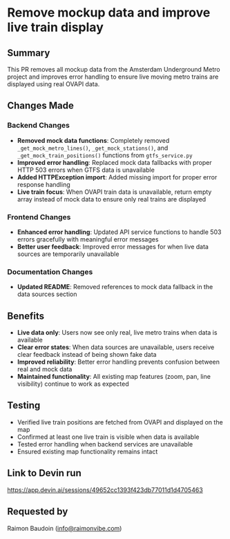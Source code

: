 # Remove mockup data and improve live train display

## Summary
This PR removes all mockup data from the Amsterdam Underground Metro project and improves error handling to ensure live moving metro trains are displayed using real OVAPI data.

## Changes Made

### Backend Changes
- **Removed mock data functions**: Completely removed `_get_mock_metro_lines()`, `_get_mock_stations()`, and `_get_mock_train_positions()` functions from `gtfs_service.py`
- **Improved error handling**: Replaced mock data fallbacks with proper HTTP 503 errors when GTFS data is unavailable
- **Added HTTPException import**: Added missing import for proper error response handling
- **Live train focus**: When OVAPI train data is unavailable, return empty array instead of mock data to ensure only real trains are displayed

### Frontend Changes
- **Enhanced error handling**: Updated API service functions to handle 503 errors gracefully with meaningful error messages
- **Better user feedback**: Improved error messages for when live data sources are temporarily unavailable

### Documentation Changes
- **Updated README**: Removed references to mock data fallback in the data sources section

## Benefits
- **Live data only**: Users now see only real, live metro trains when data is available
- **Clear error states**: When data sources are unavailable, users receive clear feedback instead of being shown fake data
- **Improved reliability**: Better error handling prevents confusion between real and mock data
- **Maintained functionality**: All existing map features (zoom, pan, line visibility) continue to work as expected

## Testing
- Verified live train positions are fetched from OVAPI and displayed on the map
- Confirmed at least one live train is visible when data is available
- Tested error handling when backend services are unavailable
- Ensured existing map functionality remains intact

## Link to Devin run
https://app.devin.ai/sessions/49652cc1393f423db77011d1d4705463

## Requested by
Raimon Baudoin (info@raimonvibe.com)
